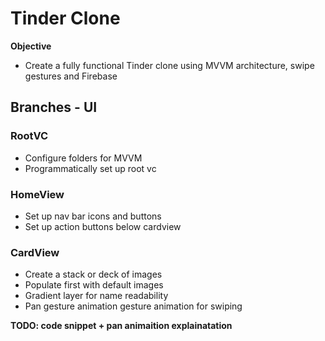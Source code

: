 # Tinder Clone

**Objective**
- Create a fully functional Tinder clone using MVVM architecture, swipe gestures and Firebase

## Branches - UI

### RootVC
- Configure folders for MVVM 
- Programmatically set up root vc 

### HomeView
- Set up nav bar icons and buttons 
- Set up action buttons below cardview

### CardView
- Create a stack or deck of images 
- Populate first with default images 
- Gradient layer for name readability
- Pan gesture animation gesture animation for swiping


**TODO: code snippet + pan animaition explainatation**

